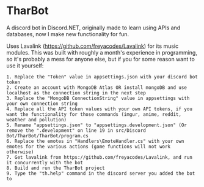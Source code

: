 # TharBot
A discord bot in Discord.NET, originally made to learn using APIs and databases, now I make new functionality for fun.

Uses Lavalink (https://github.com/freyacodes/Lavalink) for its music modules.
This was built with roughly a month's experience in programming, so it's probably a mess for anyone else, but if you for some reason want to use it yourself:

```
1. Replace the "Token" value in appsettings.json with your discord bot token
2. Create an account with MongoDB Atlas OR install mongoDB and use localhost as the connection string in the next step
3. Replace the "MongoDB ConnectionString" value in appsettings with your own connection string
4. Replace all the API token values with your own API tokens, if you want the functionality for those commands (imgur, anime, reddit, weather and pollution)
5. Rename "appsettings.json" to "appsettings.development.json" (Or remove the ".development" on line 19 in src/Discord Bot/TharBot/TharBot/program.cs
6. Replace the emotes in "Handlers\EmoteHandler.cs" with your own emotes for the various actions (game functions will not work otherwise)
7. Get lavalink from https://github.com/freyacodes/Lavalink, and run it concurrently with the bot
8. Build and run the TharBot project
9. Type the "th.help" command in the discord server you added the bot to
```
